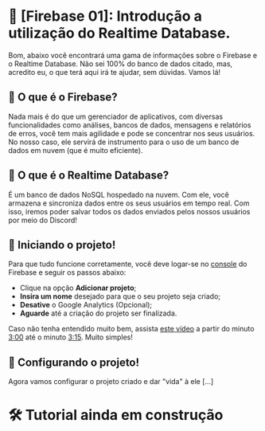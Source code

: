 # 🚀 [Firebase 01]: Introdução a utilização do Realtime Database.
Bom, abaixo você encontrará uma gama de informações sobre o Firebase e o Realtime Database. Não sei 100% do banco de dados citado, mas, acredito eu, o que terá aqui irá te ajudar, sem dúvidas. Vamos lá!

## 🤔 O que é o Firebase?
Nada mais é do que um gerenciador de aplicativos, com diversas funcionalidades como análises, bancos de dados, mensagens e relatórios de erros, você tem mais agilidade e pode se concentrar nos seus usuários. No nosso caso, ele servirá de instrumento para o uso de um banco de dados em nuvem (que é muito eficiente).

## 🤔 O que é o Realtime Database?
É um banco de dados NoSQL hospedado na nuvem. Com ele, você armazena e sincroniza dados entre os seus usuários em tempo real. Com isso, iremos poder salvar todos os dados enviados pelos nossos usuários por meio do Discord!

## 🔌 Iniciando o projeto!
Para que tudo funcione corretamente, você deve logar-se no [console](https://console.firebase.google.com) do Firebase e seguir os passos abaixo:
- Clique na opção **Adicionar projeto**;
- **Insira um nome** desejado para que o seu projeto seja criado;
- **Desative** o Google Analytics (Opcional);
- **Aguarde** até a criação do projeto ser finalizada.

Caso não tenha entendido muito bem, assista [este vídeo](https://www.youtube.com/watch?v=m2PcNkelJG0&t=19s&ab_channel=BrunoRaiado) a partir do minuto [3:00](https://www.youtube.com/watch?v=m2PcNkelJG0&t=19s&ab_channel=BrunoRaiado) até o minuto [3:15](https://www.youtube.com/watch?v=m2PcNkelJG0&t=19s&ab_channel=BrunoRaiado). Muito simples!

## 📌 Configurando o projeto!
Agora vamos configurar o projeto criado e dar "vida" à ele [...]


# 🛠 Tutorial ainda em construção
